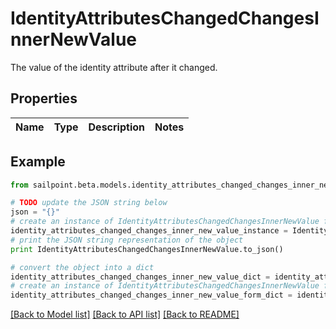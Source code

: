 # IdentityAttributesChangedChangesInnerNewValue

The value of the identity attribute after it changed.

## Properties

Name | Type | Description | Notes
------------ | ------------- | ------------- | -------------

## Example

```python
from sailpoint.beta.models.identity_attributes_changed_changes_inner_new_value import IdentityAttributesChangedChangesInnerNewValue

# TODO update the JSON string below
json = "{}"
# create an instance of IdentityAttributesChangedChangesInnerNewValue from a JSON string
identity_attributes_changed_changes_inner_new_value_instance = IdentityAttributesChangedChangesInnerNewValue.from_json(json)
# print the JSON string representation of the object
print IdentityAttributesChangedChangesInnerNewValue.to_json()

# convert the object into a dict
identity_attributes_changed_changes_inner_new_value_dict = identity_attributes_changed_changes_inner_new_value_instance.to_dict()
# create an instance of IdentityAttributesChangedChangesInnerNewValue from a dict
identity_attributes_changed_changes_inner_new_value_form_dict = identity_attributes_changed_changes_inner_new_value.from_dict(identity_attributes_changed_changes_inner_new_value_dict)
```
[[Back to Model list]](../README.md#documentation-for-models) [[Back to API list]](../README.md#documentation-for-api-endpoints) [[Back to README]](../README.md)


